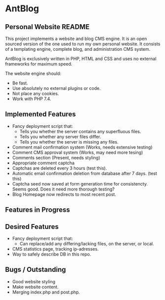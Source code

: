 # AntBlog
## Personal Website README
This project implements a website and blog CMS engine. It is an open sourced version of the one used to run my own personal website. It consists of a templating engine, complete blog, and administration CMS system.

AntBlog is exclusively written in PHP, HTML and CSS and uses no external frameworks for maximum speed.

The website engine should:
- Be fast.
- Use absolutely no external plugins or code.
- Not place any cookies.
- Work with PHP 7.4.

## Implemented Features
- Fancy deployment script that:
	- Tells you whether the server contains any superfluous files.
	- Tells you whether any server files differ.
	- Tells you whether the server is missing any files.
- Comment mail confirmation system (Works, needs extensive testing)
- Comment CMS approval system (Works, may need more tesing)
- Comments section (Present, needs styling)
- Appropriate comment captcha
- Captchas are deleted every 3 hours (test this).
- Automatic email confirmation deletion from database after 7 days. (test this)
- Captcha seed now saved at form generation time for consistencty. Seems good. Does it need more thorough testing?
- Blog Homepage now redirects to most recent post.

## Features in Progress

## Desired Features
- Fancy deployment script that:
	- Can replace/add any differing/lacking files, on the server, or local.
- CMS statistics page, tracking ip-adresses.
- Way to safely describe DB in this repo.

## Bugs / Outstanding
- Good website styling
- Make website content.
- Merging index.php and post.php.
